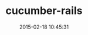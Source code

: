---
layout: post
title:  "cucumber-rails"
repo:   "cucumber/cucumber-rails"
date:   2015-02-18 10:45:31
gemurl: http://cukes.info
---